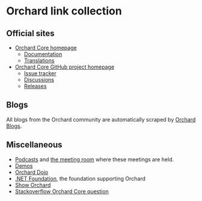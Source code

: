 # Orchard link collection

## Official sites

- [Orchard Core homepage](https://www.orchardcore.net/)
  - [Documentation](https://docs.orchardcore.net/en/dev/)
  - [Translations](https://crowdin.com/project/orchard-core)
- [Orchard Core GitHub project homepage](https://github.com/OrchardCMS/OrchardCore)
  - [Issue tracker](https://github.com/OrchardCMS/OrchardCore/issues)
  - [Discussions](https://github.com/OrchardCMS/OrchardCore/discussions)
  - [Releases](https://github.com/OrchardCMS/OrchardCore/releases)

## Blogs

All blogs from the Orchard community are automatically scraped by [Orchard Blogs](https://orchardblogs.dotnest.com/).

## Miscellaneous

- [Podcasts](https://www.youtube.com/playlist?list=PLuskKJW0FhJfOAN3dL0Y0KBMdG1pKESVn) and [the meeting room](https://orchardcore.net/meeting) where these meetings are held.
- [Demos](https://www.youtube.com/playlist?list=PLuskKJW0FhJcF-YxKIRj4IyGVjJEGEkSZ)
- [Orchard Dojo](http://orcharddojo.net/)
- [.NET Foundation](http://www.dotnetfoundation.org/), the foundation supporting Orchard
- [Show Orchard](http://www.showorchard.com/)
- [Stackoverflow Orchard Core question](https://stackoverflow.com/questions/tagged/orchardcore)
